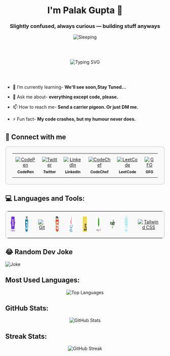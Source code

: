 <!--
**palakgupta111/palakgupta111** is a ✨ _special_ ✨ repository because its `README.md` (this file) appears on your GitHub profile.
-->

<h1 align="center">I'm Palak Gupta 🚀</h1>
<h3 align="center">Slightly confused, always curious — building stuff anyways </h3>

<p align="center">
<img src = "https://media2.giphy.com/media/v1.Y2lkPTc5MGI3NjExYXBkN2ZleWY1djQ3cmJ2ZGZjdWpsMXQwNjQ5YWJyM253YjFid2p3NSZlcD12MV9pbnRlcm5hbF9naWZfYnlfaWQmY3Q9Zw/26u4nJPf0JtQPdStq/giphy.gif"width="500" alt="Sleeping"/>



</p>

<br/>

<br/>

<p align="center">
  <img src="https://readme-typing-svg.demolab.com?font=Fira+Code&pause=1000&color=F7008C&width=435&lines=Self-taught+Full-Stack+Developer;Code.+Debug.+Repeat.;Coffee+%E2%98%95+%2B+Code+%3D+Productivity" alt="Typing SVG" />
</p>
<br/><br/>

- 🌱 I’m currently learning- **We'll see soon,Stay Tuned...**

- 💬 Ask me about- **everything except code, please.**

- 📫 How to reach me- **Send a carrier pigeon. Or just DM me.**

- ⚡ Fun fact- **My code crashes, but my humour never does.**

## 🤝 Connect with me

<table style="background-color: #f9f9f9; border: 2px solid #ddd; border-radius: 10px; padding: 20px;">
  <tr>
    <td align="center" style="padding: 10px;">
      <a href="https://codepen.io/@zwnvxfij-the-bold" target="_blank">
        <img src="https://raw.githubusercontent.com/rahuldkjain/github-profile-readme-generator/master/src/images/icons/Social/codepen.svg" alt="CodePen" height="40" width="40" />
        <br /><sub><b>CodePen</b></sub>
      </a>
    </td>
    <td align="center" style="padding: 10px;">
      <a href="https://twitter.com/palakxgupta_01" target="_blank">
        <img src="https://raw.githubusercontent.com/rahuldkjain/github-profile-readme-generator/master/src/images/icons/Social/twitter.svg" alt="Twitter" height="40" width="40" />
        <br /><sub><b>Twitter</b></sub>
      </a>
    </td>
    <td align="center" style="padding: 10px;">
      <a href="https://linkedin.com/in/palak gupta" target="_blank">
        <img src="https://raw.githubusercontent.com/rahuldkjain/github-profile-readme-generator/master/src/images/icons/Social/linked-in-alt.svg" alt="LinkedIn" height="40" width="40" />
        <br /><sub><b>LinkedIn</b></sub>
      </a>
    </td>
    <td align="center" style="padding: 10px;">
      <a href="https://www.codechef.com/users/palakgupta_01" target="_blank">
        <img src="https://cdn.jsdelivr.net/npm/simple-icons@3.1.0/icons/codechef.svg" alt="CodeChef" height="40" width="40" />
        <br /><sub><b>CodeChef</b></sub>
      </a>
    </td>
    <td align="center" style="padding: 10px;">
      <a href="https://www.leetcode.com/palakgupta_01" target="_blank">
        <img src="https://raw.githubusercontent.com/rahuldkjain/github-profile-readme-generator/master/src/images/icons/Social/leet-code.svg" alt="LeetCode" height="40" width="40" />
        <br /><sub><b>LeetCode</b></sub>
      </a>
    </td>
    <td align="center" style="padding: 10px;">
      <a href="https://auth.geeksforgeeks.org/user/palakguptwzl0" target="_blank">
        <img src="https://raw.githubusercontent.com/rahuldkjain/github-profile-readme-generator/master/src/images/icons/Social/geeks-for-geeks.svg" alt="GFG" height="40" width="40" />
        <br /><sub><b>GFG</b></sub>
      </a>
    </td>
  </tr>
</table>

## 💻 Languages and Tools:

<table style="background-color: #f9f9f9; border: 2px solid #ddd; border-radius: 10px;">
  <tr>
    <td align="center" style="padding: 15px;">
      <a href="https://getbootstrap.com" target="_blank">
        <img src="https://raw.githubusercontent.com/devicons/devicon/master/icons/bootstrap/bootstrap-plain-wordmark.svg" alt="Bootstrap" width="50" height="50" />
      </a>
    </td>
    <td align="center" style="padding: 15px;">
      <a href="https://www.w3schools.com/css/" target="_blank">
        <img src="https://raw.githubusercontent.com/devicons/devicon/master/icons/css3/css3-original-wordmark.svg" alt="CSS" width="50" height="50" />
      </a>
    </td>
    <td align="center" style="padding: 15px;">
      <a href="https://git-scm.com/" target="_blank">
        <img src="https://www.vectorlogo.zone/logos/git-scm/git-scm-icon.svg" alt="Git" width="50" height="50" />
      </a>
    </td>
    <td align="center" style="padding: 15px;">
      <a href="https://www.w3.org/html/" target="_blank">
        <img src="https://raw.githubusercontent.com/devicons/devicon/master/icons/html5/html5-original-wordmark.svg" alt="HTML" width="50" height="50" />
      </a>
    </td>
    <td align="center" style="padding: 15px;">
      <a href="https://www.java.com" target="_blank">
        <img src="https://raw.githubusercontent.com/devicons/devicon/master/icons/java/java-original.svg" alt="Java" width="50" height="50" />
      </a>
    </td>
    <td align="center" style="padding: 15px;">
      <a href="https://developer.mozilla.org/en-US/docs/Web/JavaScript" target="_blank">
        <img src="https://raw.githubusercontent.com/devicons/devicon/master/icons/javascript/javascript-original.svg" alt="JavaScript" width="50" height="50" />
      </a>
    </td>
    <td align="center" style="padding: 15px;">
      <a href="https://www.mongodb.com/" target="_blank">
        <img src="https://raw.githubusercontent.com/devicons/devicon/master/icons/mongodb/mongodb-original-wordmark.svg" alt="MongoDB" width="50" height="50" />
      </a>
    </td>
    <td align="center" style="padding: 15px;">
      <a href="https://nodejs.org" target="_blank">
        <img src="https://raw.githubusercontent.com/devicons/devicon/master/icons/nodejs/nodejs-original-wordmark.svg" alt="Node.js" width="50" height="50" />
      </a>
    </td>
    <td align="center" style="padding: 15px;">
      <a href="https://reactjs.org/" target="_blank">
        <img src="https://raw.githubusercontent.com/devicons/devicon/master/icons/react/react-original-wordmark.svg" alt="React" width="50" height="50" />
      </a>
    </td>
    <td align="center" style="padding: 15px;">
      <a href="https://tailwindcss.com/" target="_blank">
        <img src="https://www.vectorlogo.zone/logos/tailwindcss/tailwindcss-icon.svg" alt="Tailwind CSS" width="50" height="50" />
      </a>
    </td>
  </tr>
</table>


## 😂 Random Dev Joke
<p align="left">
  <img src="https://readme-jokes.vercel.app/api?hideBorder&theme=tokyonight&bgColor=%230d1117&textColor=white" alt="Joke" width="600"/>
</p>

## Most Used Languages:
<p align="center">
  <img src="https://github-readme-stats.vercel.app/api/top-langs?username=palakgupta111&show_icons=true&locale=en&layout=compact&theme=tokyonight" alt="Top Languages" />
</p>

## GitHub Stats:
<p align="center">
  <img src="https://github-readme-stats.vercel.app/api?username=palakgupta111&show_icons=true&locale=en&theme=tokyonight" alt="GitHub Stats" />
</p>


## Streak Stats:
<p align="center">
  <img src="https://streak-stats.demolab.com/?user=palakgupta111&theme=tokyonight" alt="GitHub Streak" />
</p>


